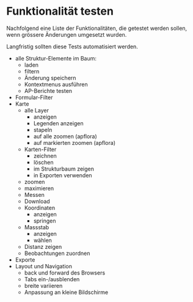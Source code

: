 # Funktionalität testen

Nachfolgend eine Liste der Funktionalitäten, die getestet werden sollen, wenn grössere Änderungen umgesetzt wurden.

Langfristig sollten diese Tests automatisiert werden.

* alle Struktur-Elemente im Baum:
  * laden
  * filtern
  * Änderung speichern
  * Kontextmenus ausführen
  * AP-Berichte testen
* Formular-Filter
* Karte
  * alle Layer
    * anzeigen
    * Legenden anzeigen
    * stapeln
    * auf alle zoomen (apflora)
    * auf markierten zoomen (apflora)
  * Karten-Filter
    * zeichnen
    * löschen
    * im Strukturbaum zeigen
    * in Exporten verwenden
  * zoomen
  * maximieren
  * Messen
  * Download
  * Koordinaten
    * anzeigen
    * springen
  * Massstab
    * anzeigen
    * wählen
  * Distanz zeigen
  * Beobachtungen zuordnen
* Exporte
* Layout und Navigation
  * back und forward des Browsers
  * Tabs ein-/ausblenden
  * breite variieren
  * Anpassung an kleine Bildschirme